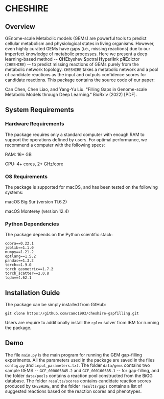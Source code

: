 # CHESHIRE
## Overview

GEnome-scale Metabolic models (GEMs) are powerful tools to predict cellular metabolism and physiological states in living organisms. However, even highly curated GEMs have gaps (i.e., missing reactions) due to our imperfect knowledge of metabolic processes. Here we present a deep learning-based method -- **CHE**byshev **S**pctral **H**yperl**I**nk p**RE**dictor (```CHESHIRE```) -- to predict missing reactions of GEMs purely from the metabolic network topology. ```CHESHIRE``` takes a metabolic network and a pool of candidate reactions as the input and outputs confidence scores for candidate reactions. This package contains the source code of our paper:

Can Chen, Chen Liao, and Yang-Yu Liu. "Filling Gaps in Genome-scale Metabolic Models through Deep Learning." BioRxiv (2022) [PDF].

## System Requirements

### Hardware Requirements
The package requires only a standard computer with enough RAM to support the operations defined by users. For optimal performance, we recommend a computer with the following specs:

RAM: 16+ GB

CPU: 4+ cores, 2+ GHz/core

### OS Requirements
The package is supported for macOS, and has been tested on the following systems:

macOS Big Sur (version 11.6.2)

macOS Monterey (version 12.4)


### Python Dependencies
The package depends on the Python scientific stack:

```
cobra==0.22.1
joblib==1.1.0
numpy==1.21.2
optlang==1.5.2
pandas==1.3.2
torch==1.9.0
torch_geometric==1.7.2
torch_scatter==2.0.8
tqdm==4.62.1
```

## Installation Guide
The package can be simply installed from GitHub:

```
git clone https://github.com/canc1993/cheshire-gapfilling.git
```

Users are require to additionally install the ```cplex``` solver from IBM for running the package.

## Demo

The file ```main.py``` is the main program for running the GEM gap-filling experiments. 
All the parameters used in the package are saved in the files ```config.py``` and ```input_parameters.txt```.
The folder ```data/gems``` contains two sample GEMS -- ```GCF_000005845.2``` and ```GCF_000160535.1``` -- for gap-filling, and
the folder ```data/pools``` contains a reaction pool constructed from the BiGG database.
The folder ```results/scores``` contains candidate reaction scores produced by ```CHESHIRE```, and
the folder ```results/gaps``` contains a list of suggested reactions based on the reaction scores and phenotypes. 
